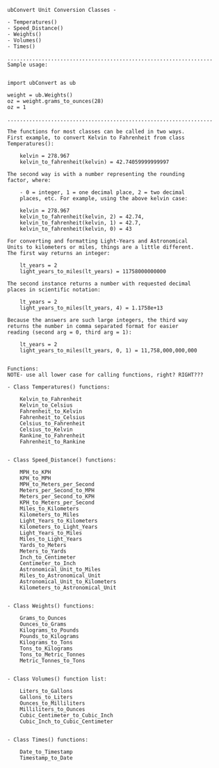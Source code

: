 
    ubConvert Unit Conversion Classes -

    - Temperatures()
    - Speed_Distance()
    - Weights()
    - Volumes()
    - Times()

    ..................................................................
    Sample usage:


    import ubConvert as ub

    weight = ub.Weights()
    oz = weight.grams_to_ounces(28)
    oz = 1

    ..................................................................
    
    The functions for most classes can be called in two ways.
    First example, to convert Kelvin to Fahrenheit from class 
    Temperatures():

        kelvin = 278.967
        kelvin_to_fahrenheit(kelvin) = 42.74059999999997

    The second way is with a number representing the rounding 
    factor, where:

        - 0 = integer, 1 = one decimal place, 2 = two decimal 
        places, etc. For example, using the above kelvin case:

        kelvin = 278.967
        kelvin_to_fahrenheit(kelvin, 2) = 42.74,
        kelvin_to_fahrenheit(kelvin, 1) = 42.7,
        kelvin_to_fahrenheit(kelvin, 0) = 43

    For converting and formatting Light-Years and Astronomical 
    Units to kilometers or miles, things are a little different. 
    The first way returns an integer:

        lt_years = 2
        light_years_to_miles(lt_years) = 11758000000000

    The second instance returns a number with requested decimal 
    places in scientific notation:

        lt_years = 2
        light_years_to_miles(lt_years, 4) = 1.1758e+13

    Because the answers are such large integers, the third way 
    returns the number in comma separated format for easier 
    reading (second arg = 0, third arg = 1):

        lt_years = 2
        light_years_to_miles(lt_years, 0, 1) = 11,758,000,000,000


    Functions: 
    NOTE- use all lower case for calling functions, right? RIGHT???

    - Class Temperatures() functions:           	 	

        Kelvin_to_Fahrenheit
        Kelvin_to_Celsius    
        Fahrenheit_to_Kelvin      
        Fahrenheit_to_Celsius   
        Celsius_to_Fahrenheit    
        Celsius_to_Kelvin        
        Rankine_to_Fahrenheit   
        Fahrenheit_to_Rankine 
    

    - Class Speed_Distance() functions:
							     
        MPH_to_KPH 
        KPH_to_MPH 
        MPH_to_Meters_per_Second
        Meters_per_Second_to_MPH
        Meters_per_Second_to_KPH 
        KPH_to_Meters_per_Second
        Miles_to_Kilometers
        Kilometers_to_Miles  
        Light_Years_to_Kilometers
        Kilometers_to_Light_Years  
        Light_Years_to_Miles
        Miles_to_Light_Years
        Yards_to_Meters
        Meters_to_Yards
        Inch_to_Centimeter
        Centimeter_to_Inch
        Astronomical_Unit_to_Miles
        Miles_to_Astronomical_Unit
        Astronomical_Unit_to_Kilometers
        Kilometers_to_Astronomical_Unit


    - Class Weights() functions:

	    Grams_to_Ounces
        Ounces_to_Grams
        Kilograms_to_Pounds
        Pounds_to_Kilograms
        Kilograms_to_Tons
        Tons_to_Kilograms
        Tons_to_Metric_Tonnes
        Metric_Tonnes_to_Tons


    - Class Volumes() function list:

	    Liters_to_Gallons
        Gallons_to_Liters
        Ounces_to_Milliliters
        Milliliters_to_Ounces
        Cubic_Centimeter_to_Cubic_Inch
        Cubic_Inch_to_Cubic_Centimeter

        
    - Class Times() functions:

	    Date_to_Timestamp
	    Timestamp_to_Date
